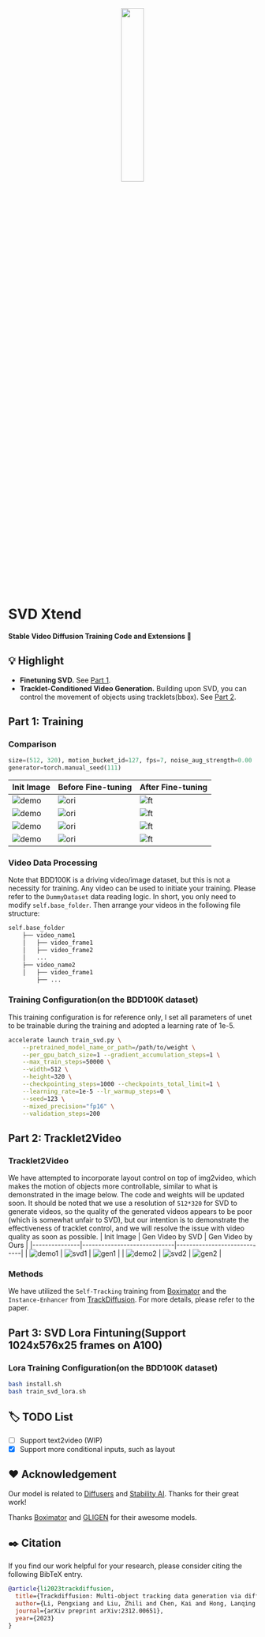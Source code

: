 <div align="center">
  <img src="./.asset/favicon.png" width="30%">
</div>

# SVD Xtend

**Stable Video Diffusion Training Code and Extensions 🚀**

## :bulb: Highlight

- **Finetuning SVD.** See [Part 1](#part-1-training).
- **Tracklet-Conditioned Video Generation.** Building upon SVD, you can control the movement of objects using tracklets(bbox). See [Part 2](#part-2-tracklet2video).

## Part 1: Training

### Comparison
```python
size=(512, 320), motion_bucket_id=127, fps=7, noise_aug_strength=0.00
generator=torch.manual_seed(111)
```
| Init Image        | Before Fine-tuning |After Fine-tuning |
|---------------|-----------------------------|-----------------------------|
| ![demo](https://github.com/pixeli99/SVD_Xtend/assets/46072190/1587c4b5-c104-4d22-8d56-c86e8c716b06)    | ![ori](https://github.com/pixeli99/SVD_Xtend/assets/46072190/18b5af34-d38f-4d19-8856-77895466d152)   | ![ft](https://github.com/pixeli99/SVD_Xtend/assets/46072190/c464397e-aa05-4d8e-9563-3cc78ad04cb3)|
| ![demo](https://github.com/pixeli99/SVD_Xtend/assets/46072190/af3bd957-5b8e-4c21-8791-c9a295761973)    | ![ori](https://github.com/pixeli99/SVD_Xtend/assets/46072190/26d38418-b6fa-40a5-afa6-b278d088638f)   | ![ft](https://github.com/pixeli99/SVD_Xtend/assets/46072190/a49264da-6ccf-48d7-914f-8b0fff9bc99e)|
| ![demo](https://github.com/pixeli99/SVD_Xtend/assets/46072190/2a761c41-d6b2-48b8-a63c-505780369484)    | ![ori](https://github.com/pixeli99/SVD_Xtend/assets/46072190/579bed68-2b31-45d5-8cf2-a4e768fec126)   | ![ft](https://github.com/pixeli99/SVD_Xtend/assets/46072190/eaffe1d5-999b-4d27-8d77-d8e8fd1cd380)|
| ![demo](https://github.com/pixeli99/SVD_Xtend/assets/46072190/09619a6e-50a2-4aec-afb7-d34c071da425)    | ![ori](https://github.com/pixeli99/SVD_Xtend/assets/46072190/2e525ede-474e-499a-9bc5-8f60700ca3fb)   | ![ft](https://github.com/pixeli99/SVD_Xtend/assets/46072190/ec77f39f-653a-4fa7-8ac0-68f8512f9ddb)|

### Video Data Processing
Note that BDD100K is a driving video/image dataset, but this is not a necessity for training. Any video can be used to initiate your training. Please refer to the `DummyDataset` data reading logic. In short, you only need to modify `self.base_folder`. Then arrange your videos in the following file structure:
```bash
self.base_folder
    ├── video_name1
    │   ├── video_frame1
    │   ├── video_frame2
    │   ...
    ├── video_name2
    │   ├── video_frame1
        ├── ...
```
### Training Configuration(on the BDD100K dataset)
This training configuration is for reference only, I set all parameters of unet to be trainable during the training and adopted a learning rate of 1e-5.
```bash
accelerate launch train_svd.py \
    --pretrained_model_name_or_path=/path/to/weight \
    --per_gpu_batch_size=1 --gradient_accumulation_steps=1 \
    --max_train_steps=50000 \
    --width=512 \
    --height=320 \
    --checkpointing_steps=1000 --checkpoints_total_limit=1 \
    --learning_rate=1e-5 --lr_warmup_steps=0 \
    --seed=123 \
    --mixed_precision="fp16" \
    --validation_steps=200
```


## Part 2: Tracklet2Video

### Tracklet2Video
We have attempted to incorporate layout control on top of img2video, which makes the motion of objects more controllable, similar to what is demonstrated in the image below. The code and weights will be updated soon.
It should be noted that we use a resolution of `512*320` for SVD to generate videos, so the quality of the generated videos appears to be poor (which is somewhat unfair to SVD), but our intention is to demonstrate the effectiveness of tracklet control, and we will resolve the issue with video quality as soon as possible.
| Init Image        | Gen Video by SVD | Gen Video by Ours |
|---------------|-----------------------------|-----------------------------|
| ![demo1](https://github.com/pixeli99/SVD_Xtend/assets/46072190/e705b4bc-143d-4b56-ac52-df7a728e1731)    | ![svd1](https://github.com/pixeli99/SVD_Xtend/assets/46072190/6d6a44ef-3587-43d9-a078-1f8f4d293097)   |  ![gen1](https://github.com/pixeli99/SVD_Xtend/assets/46072190/35207fb6-343f-44aa-bef0-58d0fc7bd2c1)   |
| ![demo2](https://github.com/pixeli99/SVD_Xtend/assets/46072190/7fe80f97-8a51-457a-b4d8-e20d14f9669e) | ![svd2](https://github.com/pixeli99/SVD_Xtend/assets/46072190/3d87df43-afc8-4917-aaa7-2c432d2cc6f6)   |  ![gen2](https://github.com/pixeli99/SVD_Xtend/assets/46072190/91a16c1d-02c9-4379-8d4a-8fd58f9f0913)   |

### Methods

We have utilized the `Self-Tracking` training from [Boximator](https://arxiv.org/abs/2402.01566) and the `Instance-Enhancer` from [TrackDiffusion](https://arxiv.org/abs/2312.00651).
For more details, please refer to the paper.

## Part 3: SVD Lora Fintuning(Support 1024x576x25 frames on A100)

### Lora Training Configuration(on the BDD100K dataset)
```bash
bash install.sh 
bash train_svd_lora.sh
```

## :label: TODO List

- [ ] Support text2video (WIP)
- [x] Support more conditional inputs, such as layout

## :hearts: Acknowledgement

Our model is related to [Diffusers](https://github.com/huggingface/diffusers) and [Stability AI](https://github.com/Stability-AI/generative-models). Thanks for their great work!

Thanks [Boximator](https://boximator.github.io/) and [GLIGEN](https://github.com/gligen/GLIGEN) for their awesome models.

## :black_nib: Citation

If you find our work helpful for your research, please consider citing the following BibTeX entry.   

```bibtex
@article{li2023trackdiffusion,
  title={Trackdiffusion: Multi-object tracking data generation via diffusion models},
  author={Li, Pengxiang and Liu, Zhili and Chen, Kai and Hong, Lanqing and Zhuge, Yunzhi and Yeung, Dit-Yan and Lu, Huchuan and Jia, Xu},
  journal={arXiv preprint arXiv:2312.00651},
  year={2023}
}
```